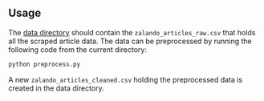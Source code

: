 ## Usage

The [data directory](https://github.com/julianderks/Classifying-Fashion-Articles/tree/main/code/data/data) should contain the `zalando_articles_raw.csv` that holds all the scraped article data. The data can be preprocessed by running the following code from the current directory:

```bash
python preprocess.py
```

A new `zalando_articles_cleaned.csv` holding the preprocessed data is created in the data directory.
